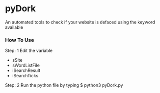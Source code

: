 # pyDork
An automated tools to check if your website is defaced using the keyword available

### How To Use ### 

Step: 1
Edit the variable
- sSite
- sWordListFile
- iSearchResult
- iSearchTicks

Step: 2
Run the python file by typing
$ python3 pyDork.py
